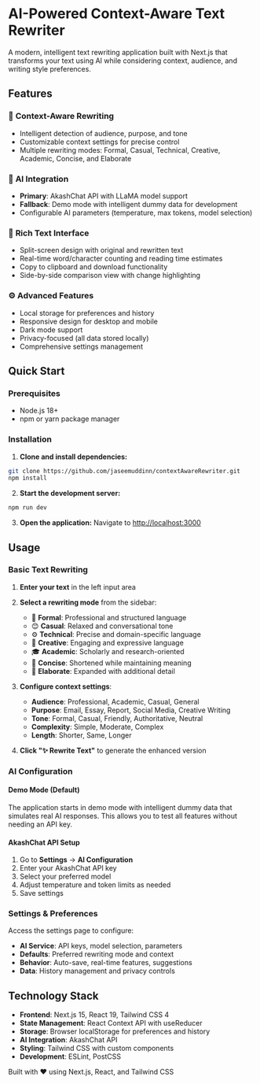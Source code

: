 # AI-Powered Context-Aware Text Rewriter

A modern, intelligent text rewriting application built with Next.js that transforms your text using AI while considering context, audience, and writing style preferences.

## Features

### 🎯 **Context-Aware Rewriting**

- Intelligent detection of audience, purpose, and tone
- Customizable context settings for precise control
- Multiple rewriting modes: Formal, Casual, Technical, Creative, Academic, Concise, and Elaborate

### 🤖 **AI Integration**

- **Primary**: AkashChat API with LLaMA model support
- **Fallback**: Demo mode with intelligent dummy data for development
- Configurable AI parameters (temperature, max tokens, model selection)

### 📝 **Rich Text Interface**

- Split-screen design with original and rewritten text
- Real-time word/character counting and reading time estimates
- Copy to clipboard and download functionality
- Side-by-side comparison view with change highlighting

### ⚙️ **Advanced Features**

- Local storage for preferences and history
- Responsive design for desktop and mobile
- Dark mode support
- Privacy-focused (all data stored locally)
- Comprehensive settings management

## Quick Start

### Prerequisites

- Node.js 18+
- npm or yarn package manager

### Installation

1. **Clone and install dependencies:**

```bash
git clone https://github.com/jaseemuddinn/contextAwareRewriter.git
npm install
```

2. **Start the development server:**

```bash
npm run dev
```

3. **Open the application:**
   Navigate to [http://localhost:3000](http://localhost:3000)

## Usage

### Basic Text Rewriting

1. **Enter your text** in the left input area
2. **Select a rewriting mode** from the sidebar:

   - 👔 **Formal**: Professional and structured language
   - 😊 **Casual**: Relaxed and conversational tone
   - ⚙️ **Technical**: Precise and domain-specific language
   - 🎨 **Creative**: Engaging and expressive language
   - 🎓 **Academic**: Scholarly and research-oriented
   - 📝 **Concise**: Shortened while maintaining meaning
   - 📖 **Elaborate**: Expanded with additional detail

3. **Configure context settings**:

   - **Audience**: Professional, Academic, Casual, General
   - **Purpose**: Email, Essay, Report, Social Media, Creative Writing
   - **Tone**: Formal, Casual, Friendly, Authoritative, Neutral
   - **Complexity**: Simple, Moderate, Complex
   - **Length**: Shorter, Same, Longer

4. **Click "✨ Rewrite Text"** to generate the enhanced version

### AI Configuration

#### Demo Mode (Default)

The application starts in demo mode with intelligent dummy data that simulates real AI responses. This allows you to test all features without needing an API key.

#### AkashChat API Setup

1. Go to **Settings** → **AI Configuration**
2. Enter your AkashChat API key
3. Select your preferred model
4. Adjust temperature and token limits as needed
5. Save settings


### Settings & Preferences

Access the settings page to configure:

- **AI Service**: API keys, model selection, parameters
- **Defaults**: Preferred rewriting mode and context
- **Behavior**: Auto-save, real-time features, suggestions
- **Data**: History management and privacy controls



## Technology Stack

- **Frontend**: Next.js 15, React 19, Tailwind CSS 4
- **State Management**: React Context API with useReducer
- **Storage**: Browser localStorage for preferences and history
- **AI Integration**: AkashChat API
- **Styling**: Tailwind CSS with custom components
- **Development**: ESLint, PostCSS

Built with ❤️ using Next.js, React, and Tailwind CSS
